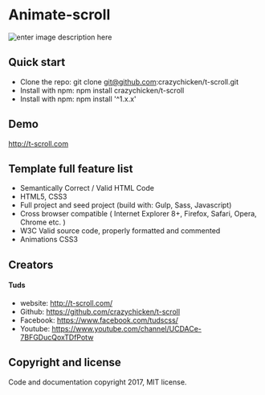 # Animate-scroll

![enter image description here](http://i.imgur.com/F3jgxTn.png)

## Quick start
* Clone the repo: git clone git@github.com:crazychicken/t-scroll.git
* Install with npm: npm install crazychicken/t-scroll
* Install with npm: npm install '^1.x.x'

## Demo
http://t-scroll.com

## Template full feature list

* Semantically Correct / Valid HTML Code
* HTML5, CSS3
* Full project and seed project (build with: Gulp, Sass, Javascript)
* Cross browser compatible ( Internet Explorer 8+, Firefox, Safari, Opera, Chrome etc. )
* W3C Valid source code, properly formatted and commented
* Animations CSS3

## Creators

#### Tuds
* website:  http://t-scroll.com/
* Github:   https://github.com/crazychicken/t-scroll
* Facebook: https://www.facebook.com/tudscss/
* Youtube:  https://www.youtube.com/channel/UCDACe-7BFGDucQoxTDfPotw

## Copyright and license

Code and documentation copyright 2017, MIT license.
